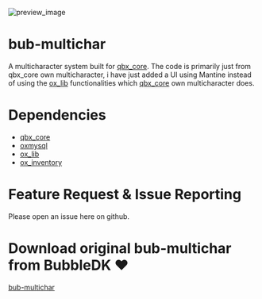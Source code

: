 ![preview_image](https://i.gyazo.com/e942bfb2cc7f4092d66cfed3a71bc101.jpg)

# bub-multichar
 
A multicharacter system built for [qbx_core](https://github.com/Qbox-project/qbx_core). The code is primarily just from qbx_core own multicharacter, i have just added a UI using Mantine instead of using the [ox_lib](https://github.com/overextended/ox_lib) functionalities which [qbx_core](https://github.com/Qbox-project/qbx_core) own multicharacter does.

# Dependencies

- [qbx_core](https://github.com/Qbox-project/qbx_core)
- [oxmysql](https://github.com/overextended/oxmysql)
- [ox_lib](https://github.com/overextended/ox_lib)
- [ox_inventory](https://github.com/overextended/ox_inventory)

# Feature Request & Issue Reporting
Please open an issue here on github.

# Download original bub-multichar from BubbleDK ❤️
[bub-multichar](https://github.com/BubbleDK/bub-multichar)
